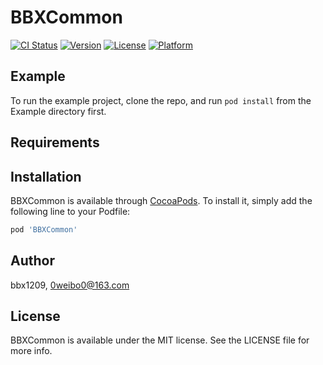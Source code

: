 # BBXCommon

[![CI Status](https://img.shields.io/travis/bbx1209/BBXCommon.svg?style=flat)](https://travis-ci.org/bbx1209/BBXCommon)
[![Version](https://img.shields.io/cocoapods/v/BBXCommon.svg?style=flat)](https://cocoapods.org/pods/BBXCommon)
[![License](https://img.shields.io/cocoapods/l/BBXCommon.svg?style=flat)](https://cocoapods.org/pods/BBXCommon)
[![Platform](https://img.shields.io/cocoapods/p/BBXCommon.svg?style=flat)](https://cocoapods.org/pods/BBXCommon)

## Example

To run the example project, clone the repo, and run `pod install` from the Example directory first.

## Requirements

## Installation

BBXCommon is available through [CocoaPods](https://cocoapods.org). To install
it, simply add the following line to your Podfile:

```ruby
pod 'BBXCommon'
```

## Author

bbx1209, 0weibo0@163.com

## License

BBXCommon is available under the MIT license. See the LICENSE file for more info.

